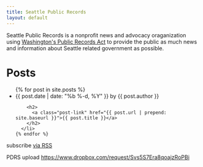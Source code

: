```yaml
---
title: Seattle Public Records
layout: default
---
```

<div class="home">
  <p>Seattle Public Records is a nonprofit news and advocacy oraganization using <a href="http://apps.leg.wa.gov/rcw/default.aspx?cite=42.56&full=true">Washington's Public Records Act</a> to provide the public as much news and information about Seattle related government as possible.</p>
  <h1 class="page-heading">Posts</h1>

  <ul class="post-list">
    {% for post in site.posts %}
      <li>
        {{ post.date | date: "%b %-d, %Y" }} by {{ post.author }} 

        <h2>
          <a class="post-link" href="{{ post.url | prepend: site.baseurl }}">{{ post.title }}</a>
        </h2>
      </li>
    {% endfor %}
  </ul>

  <p class="rss-subscribe">subscribe <a href="{{ " feed.xml"="" |="" prepend:="" site.baseurl="" }}"="">via RSS</a></p>
PDRS upload <a href="https://www.dropbox.com/request/Svs5S7Era8qoajzRoPBi">https://www.dropbox.com/request/Svs5S7Era8qoajzRoPBi</a>
</div>
